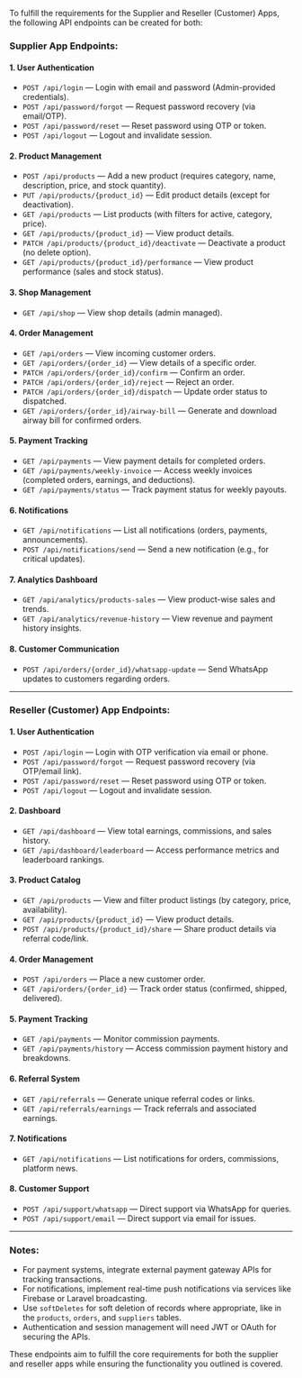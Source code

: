 To fulfill the requirements for the Supplier and Reseller (Customer) Apps, the following API endpoints can be created for both:

### Supplier App Endpoints:

#### 1. **User Authentication**
- `POST /api/login` — Login with email and password (Admin-provided credentials).
- `POST /api/password/forgot` — Request password recovery (via email/OTP).
- `POST /api/password/reset` — Reset password using OTP or token.
- `POST /api/logout` — Logout and invalidate session.

#### 2. **Product Management**
- `POST /api/products` — Add a new product (requires category, name, description, price, and stock quantity).
- `PUT /api/products/{product_id}` — Edit product details (except for deactivation).
- `GET /api/products` — List products (with filters for active, category, price).
- `GET /api/products/{product_id}` — View product details.
- `PATCH /api/products/{product_id}/deactivate` — Deactivate a product (no delete option).
- `GET /api/products/{product_id}/performance` — View product performance (sales and stock status).

#### 3. **Shop Management**
- `GET /api/shop` — View shop details (admin managed).
  
#### 4. **Order Management**
- `GET /api/orders` — View incoming customer orders.
- `GET /api/orders/{order_id}` — View details of a specific order.
- `PATCH /api/orders/{order_id}/confirm` — Confirm an order.
- `PATCH /api/orders/{order_id}/reject` — Reject an order.
- `PATCH /api/orders/{order_id}/dispatch` — Update order status to dispatched.
- `GET /api/orders/{order_id}/airway-bill` — Generate and download airway bill for confirmed orders.

#### 5. **Payment Tracking**
- `GET /api/payments` — View payment details for completed orders.
- `GET /api/payments/weekly-invoice` — Access weekly invoices (completed orders, earnings, and deductions).
- `GET /api/payments/status` — Track payment status for weekly payouts.
  
#### 6. **Notifications**
- `GET /api/notifications` — List all notifications (orders, payments, announcements).
- `POST /api/notifications/send` — Send a new notification (e.g., for critical updates).

#### 7. **Analytics Dashboard**
- `GET /api/analytics/products-sales` — View product-wise sales and trends.
- `GET /api/analytics/revenue-history` — View revenue and payment history insights.
  
#### 8. **Customer Communication**
- `POST /api/orders/{order_id}/whatsapp-update` — Send WhatsApp updates to customers regarding orders.

---

### Reseller (Customer) App Endpoints:

#### 1. **User Authentication**
- `POST /api/login` — Login with OTP verification via email or phone.
- `POST /api/password/forgot` — Request password recovery (via OTP/email link).
- `POST /api/password/reset` — Reset password using OTP or token.
- `POST /api/logout` — Logout and invalidate session.

#### 2. **Dashboard**
- `GET /api/dashboard` — View total earnings, commissions, and sales history.
- `GET /api/dashboard/leaderboard` — Access performance metrics and leaderboard rankings.

#### 3. **Product Catalog**
- `GET /api/products` — View and filter product listings (by category, price, availability).
- `GET /api/products/{product_id}` — View product details.
- `POST /api/products/{product_id}/share` — Share product details via referral code/link.

#### 4. **Order Management**
- `POST /api/orders` — Place a new customer order.
- `GET /api/orders/{order_id}` — Track order status (confirmed, shipped, delivered).

#### 5. **Payment Tracking**
- `GET /api/payments` — Monitor commission payments.
- `GET /api/payments/history` — Access commission payment history and breakdowns.

#### 6. **Referral System**
- `GET /api/referrals` — Generate unique referral codes or links.
- `GET /api/referrals/earnings` — Track referrals and associated earnings.

#### 7. **Notifications**
- `GET /api/notifications` — List notifications for orders, commissions, platform news.

#### 8. **Customer Support**
- `POST /api/support/whatsapp` — Direct support via WhatsApp for queries.
- `POST /api/support/email` — Direct support via email for issues.

---

### Notes:
- For payment systems, integrate external payment gateway APIs for tracking transactions.
- For notifications, implement real-time push notifications via services like Firebase or Laravel broadcasting.
- Use `softDeletes` for soft deletion of records where appropriate, like in the `products`, `orders`, and `suppliers` tables.
- Authentication and session management will need JWT or OAuth for securing the APIs.

These endpoints aim to fulfill the core requirements for both the supplier and reseller apps while ensuring the functionality you outlined is covered.